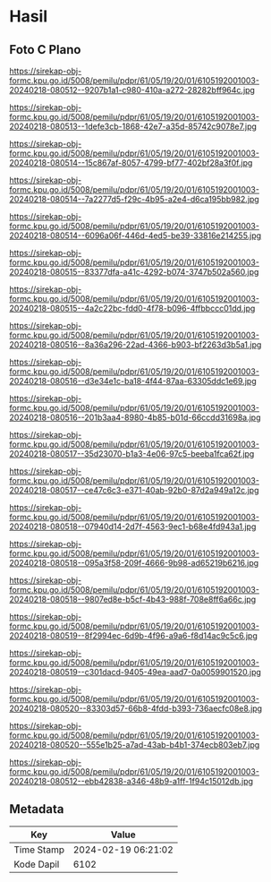 # Hasil

## Foto C Plano

https://sirekap-obj-formc.kpu.go.id/5008/pemilu/pdpr/61/05/19/20/01/6105192001003-20240218-080512--9207b1a1-c980-410a-a272-28282bff964c.jpg

https://sirekap-obj-formc.kpu.go.id/5008/pemilu/pdpr/61/05/19/20/01/6105192001003-20240218-080513--1defe3cb-1868-42e7-a35d-85742c9078e7.jpg

https://sirekap-obj-formc.kpu.go.id/5008/pemilu/pdpr/61/05/19/20/01/6105192001003-20240218-080514--15c867af-8057-4799-bf77-402bf28a3f0f.jpg

https://sirekap-obj-formc.kpu.go.id/5008/pemilu/pdpr/61/05/19/20/01/6105192001003-20240218-080514--7a2277d5-f29c-4b95-a2e4-d6ca195bb982.jpg

https://sirekap-obj-formc.kpu.go.id/5008/pemilu/pdpr/61/05/19/20/01/6105192001003-20240218-080514--6096a06f-446d-4ed5-be39-33816e214255.jpg

https://sirekap-obj-formc.kpu.go.id/5008/pemilu/pdpr/61/05/19/20/01/6105192001003-20240218-080515--83377dfa-a41c-4292-b074-3747b502a560.jpg

https://sirekap-obj-formc.kpu.go.id/5008/pemilu/pdpr/61/05/19/20/01/6105192001003-20240218-080515--4a2c22bc-fdd0-4f78-b096-4ffbbccc01dd.jpg

https://sirekap-obj-formc.kpu.go.id/5008/pemilu/pdpr/61/05/19/20/01/6105192001003-20240218-080516--8a36a296-22ad-4366-b903-bf2263d3b5a1.jpg

https://sirekap-obj-formc.kpu.go.id/5008/pemilu/pdpr/61/05/19/20/01/6105192001003-20240218-080516--d3e34e1c-ba18-4f44-87aa-63305ddc1e69.jpg

https://sirekap-obj-formc.kpu.go.id/5008/pemilu/pdpr/61/05/19/20/01/6105192001003-20240218-080516--201b3aa4-8980-4b85-b01d-66ccdd31698a.jpg

https://sirekap-obj-formc.kpu.go.id/5008/pemilu/pdpr/61/05/19/20/01/6105192001003-20240218-080517--35d23070-b1a3-4e06-97c5-beeba1fca62f.jpg

https://sirekap-obj-formc.kpu.go.id/5008/pemilu/pdpr/61/05/19/20/01/6105192001003-20240218-080517--ce47c6c3-e371-40ab-92b0-87d2a949a12c.jpg

https://sirekap-obj-formc.kpu.go.id/5008/pemilu/pdpr/61/05/19/20/01/6105192001003-20240218-080518--07940d14-2d7f-4563-9ec1-b68e4fd943a1.jpg

https://sirekap-obj-formc.kpu.go.id/5008/pemilu/pdpr/61/05/19/20/01/6105192001003-20240218-080518--095a3f58-209f-4666-9b98-ad65219b6216.jpg

https://sirekap-obj-formc.kpu.go.id/5008/pemilu/pdpr/61/05/19/20/01/6105192001003-20240218-080518--9807ed8e-b5cf-4b43-988f-708e8ff6a66c.jpg

https://sirekap-obj-formc.kpu.go.id/5008/pemilu/pdpr/61/05/19/20/01/6105192001003-20240218-080519--8f2994ec-6d9b-4f96-a9a6-f8d14ac9c5c6.jpg

https://sirekap-obj-formc.kpu.go.id/5008/pemilu/pdpr/61/05/19/20/01/6105192001003-20240218-080519--c301dacd-9405-49ea-aad7-0a0059901520.jpg

https://sirekap-obj-formc.kpu.go.id/5008/pemilu/pdpr/61/05/19/20/01/6105192001003-20240218-080520--83303d57-66b8-4fdd-b393-736aecfc08e8.jpg

https://sirekap-obj-formc.kpu.go.id/5008/pemilu/pdpr/61/05/19/20/01/6105192001003-20240218-080520--555e1b25-a7ad-43ab-b4b1-374ecb803eb7.jpg

https://sirekap-obj-formc.kpu.go.id/5008/pemilu/pdpr/61/05/19/20/01/6105192001003-20240218-080512--ebb42838-a346-48b9-a1ff-1f94c15012db.jpg


## Metadata

| Key        | Value               |
| ---------- | ------------------- |
| Time Stamp | 2024-02-19 06:21:02 |
| Kode Dapil | 6102                |



